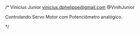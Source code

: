 
/*
   Vinicius Junior
   vinicius.dphelippe@gmail.com
   @VinihJunior

   Controlando Servo Motor com Potenciômetro analógico.
   
*/
